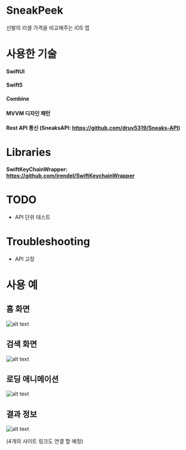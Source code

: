 # SneakPeek
신발의 리셀 가격을 비교해주는 iOS 앱

# 사용한 기술
#### SwiftUI

#### Swift5

#### Combine

#### MVVM 디자인 패턴

#### Rest API 통신 (SneaksAPI: https://github.com/druv5319/Sneaks-API)

# Libraries
#### SwiftKeyChainWrapper: https://github.com/jrendel/SwiftKeychainWrapper

# TODO
- API 단위 테스트

# Troubleshooting
- API 고장


# 사용 예
## 홈 화면
![alt text](https://github.com/junbangg/SneakPeek/blob/master/img/home.png?raw=true)


## 검색 화면
![alt text](https://github.com/junbangg/SneakPeek/blob/master/img/search.png?raw=true)

## 로딩 애니메이션
![alt text](https://github.com/junbangg/SneakPeek/blob/master/img/load.png?raw=true)


## 결과 정보
![alt text](https://github.com/junbangg/SneakPeek/blob/master/img/result.png?raw=true)

(4개의 사이트 링크도 연결 할 예정)


